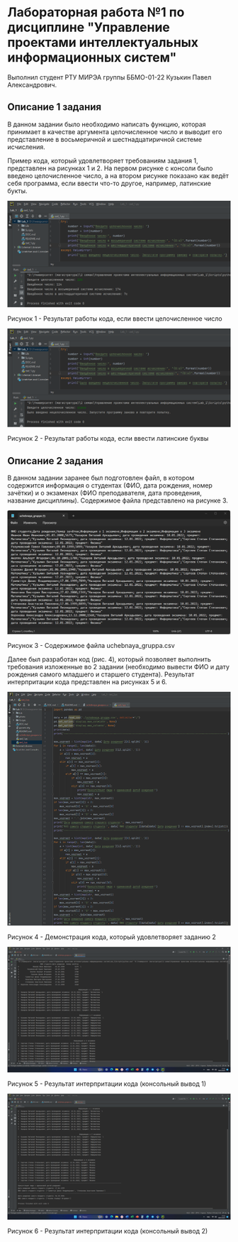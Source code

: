 # Лабораторная работа №1 по дисциплине "Управление проектами интеллектуальных информационных систем"
Выполнил студент РТУ МИРЭА группы ББМО-01-22 Кузькин Павел Александрович.
## Описание 1 задания
В данном задании было необходимо написать функцию, которая принимает в качестве аргумента целочисленное число и выводит его представление в восьмеричной и шестнадцатиричной системе исчисления.

Пример кода, который удовлетворяет требованиям задания 1, представлен на рисунках 1 и 2. На первом рисунке с консоли было введено целочисленное число, а на втором рисунке показано как ведёт себя программа, если ввести что-то другое, например, латинские букты.

![](photo/zad_1_photo_1.png)

Рисунок 1 - Результат работы кода, если ввести целочисленное число

![](photo/zad_1_photo_2.png)

Рисунок 2 - Результат работы кода, если ввести латинские буквы
## Описание 2 задания
В данном задании заранее был подготовлен файл, в котором содержится информация о студентах (ФИО, дата рождения, номер зачётки) и о экзаменах (ФИО преподавателя, дата проведения, название дисциплины). Содержимое файла представлено на рисунке 3.

![](photo/zad_2_photo_1.png)

Рисунок 3 - Содержимое файла uchebnaya_gruppa.csv

Далее был разработан код (рис. 4), который позволяет выполнить требования изложенные во 2 задании (необходимо вывести ФИО и дату рождения самого младшего и старшего студента). Результат интерпритации кода представлен на рисунках 5 и 6.

![](photo/zad_2_photo_2.png)

Рисунок 4 - Демонстрация кода, который удовлетворяет заданию 2

![](photo/zad_2_photo_3.png)

Рисунок 5 - Результат интерпритации кода (консольный вывод 1)

![](photo/zad_2_photo_4.png)

Рисунок 6 - Результат интерпритации кода (консольный вывод 2)
